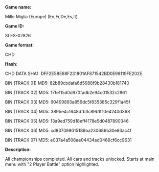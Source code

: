 **Game name:**

Mille Miglia (Europe) (En,Fr,De,Es,It)

**Game ID:**

SLES-02826

**Game format:**

CHD

**Hash:**

CHD DATA SHA1: DFF2E58E88F231801AF871542BD0E96119FE202E

BIN (TRACK 01) MD5: 82b89cbdafa6d5988f9b28430b181740

BIN (TRACK 02) MD5: 17fe115d0d670fadb2e94c01532c2861

BIN (TRACK 03) MD5: 60499893a856dc5f835385c329f1a45f

BIN (TRACK 04) MD5: 3895e4c1648dfb3c89b1f10e4240d368

BIN (TRACK 05) MD5: 13a9ed759d18eff4178e5d0487890346

BIN (TRACK 06) MD5: cd837099015189ba230689b30e93ac4f

BIN (TRACK 07) MD5: e037a4a508ee04434ad0469cf6cc9631

**Description:**

All championships completed. All cars and tracks unlocked. Starts at main menu with "2 Player Battle" option highlighted.